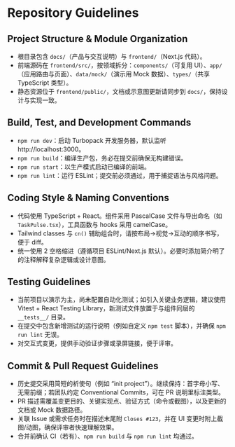 # Repository Guidelines

## Project Structure & Module Organization
- 根目录包含 `docs/`（产品与交互说明）与 `frontend/`（Next.js 代码）。  
- 前端源码在 `frontend/src/`，按领域拆分：`components/`（可复用 UI）、`app/`（应用路由与页面）、`data/mock/`（演示用 Mock 数据）、`types/`（共享 TypeScript 类型）。  
- 静态资源位于 `frontend/public/`，文档或示意图更新请同步到 `docs/`，保持设计与实现一致。

## Build, Test, and Development Commands
- `npm run dev`：启动 Turbopack 开发服务器，默认监听 http://localhost:3000。  
- `npm run build`：编译生产包，务必在提交前确保无构建错误。  
- `npm run start`：以生产模式启动已编译的前端。  
- `npm run lint`：运行 ESLint；提交前必须通过，用于捕捉语法与风格问题。

## Coding Style & Naming Conventions
- 代码使用 TypeScript + React。组件采用 PascalCase 文件与导出命名（如 `TaskPulse.tsx`），工具函数与 hooks 采用 camelCase。  
- Tailwind classes 与 `cn()` 辅助组合时，请按布局→视觉→互动的顺序书写，便于 diff。  
- 统一使用 2 空格缩进（遵循项目 ESLint/Next.js 默认）。必要时添加简介明了的注释解释复杂逻辑或设计意图。

## Testing Guidelines
- 当前项目以演示为主，尚未配置自动化测试；如引入关键业务逻辑，建议使用 Vitest + React Testing Library，新测试文件放置于与组件同层的 `__tests__/` 目录。  
- 在提交中包含新增测试的运行说明（例如自定义 `npm test` 脚本），并确保 `npm run lint` 无误。  
- 对交互式变更，提供手动验证步骤或录屏链接，便于评审。

## Commit & Pull Request Guidelines
- 历史提交采用简短的祈使句（例如 “init project”）。继续保持：首字母小写、无需前缀；若团队约定 Conventional Commits，可在 PR 说明里标注类型。  
- PR 描述需覆盖变更目的、关键实现点、验证方式（命令或截图），以及更新的文档或 Mock 数据路径。  
- 关联 Issue 或需求任务时在描述末尾附 `Closes #123`，并在 UI 变更时附上截图/动图，确保评审者快速理解效果。  
- 合并前确认 CI（若有）、`npm run build` 与 `npm run lint` 均通过。

